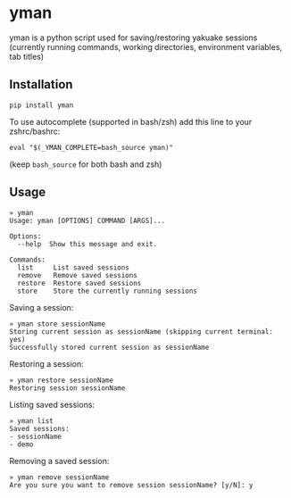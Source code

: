 # yman
yman is a python script used for saving/restoring yakuake sessions (currently running commands, working directories, environment variables, tab titles)

## Installation
```
pip install yman
```

To use autocomplete (supported in bash/zsh) add this line to your zshrc/bashrc:
```
eval "$(_YMAN_COMPLETE=bash_source yman)"
```
(keep `bash_source` for both bash and zsh)

## Usage
```
» yman
Usage: yman [OPTIONS] COMMAND [ARGS]...

Options:
  --help  Show this message and exit.

Commands:
  list     List saved sessions
  remove   Remove saved sessions
  restore  Restore saved sessions
  store    Store the currently running sessions
```

Saving a session:
```
» yman store sessionName
Storing current session as sessionName (skipping current terminal: yes)
Successfully stored current session as sessionName
```

Restoring a session:
```
» yman restore sessionName
Restoring session sessionName
```

Listing saved sessions:
```
» yman list
Saved sessions:
- sessionName
- demo
```

Removing a saved session:
```
» yman remove sessionName
Are you sure you want to remove session sessionName? [y/N]: y
```
